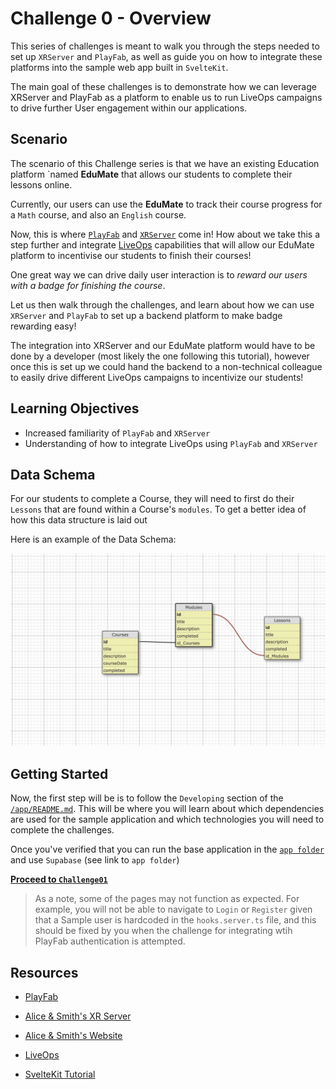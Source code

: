 # Challenge 0 - Overview

This series of challenges is meant to walk you through the steps needed to
set up `XRServer` and `PlayFab`, as well as guide you on how to integrate these
platforms into the sample web app built in `SvelteKit`.

The main goal of these challenges is to demonstrate how we can leverage XRServer
and PlayFab as a platform to enable us to run LiveOps campaigns to drive further
User engagement within our applications.

## Scenario

The scenario of this Challenge series is that we have an existing Education
platform `named **EduMate** that allows our students to complete their lessons online.

Currently, our users can use the **EduMate** to track their course progress for a `Math` course, and also an `English` course.

Now, this is where [`PlayFab`](https://playfab.com/) and [`XRServer`](https://www.xrserver.com/) come in! How about we take this a step further and integrate [LiveOps](https://playfab.com/liveops/) capabilities that will allow our EduMate platform to incentivise our students to finish their courses!

One great way we can drive daily user interaction is to *reward our users with a badge for finishing the course*.

Let us then walk through the challenges, and learn about how we can use `XRServer` and `PlayFab` to set up a backend platform to make badge rewarding easy!

The integration into XRServer and our EduMate platform would have to be done by a developer (most likely the one following this tutorial), however once this is set up we could hand the backend to a non-technical colleague to easily drive different LiveOps campaigns to incentivize our students!

## Learning Objectives

- Increased familiarity of `PlayFab` and `XRServer`
- Understanding of how to integrate LiveOps using `PlayFab` and `XRServer`

## Data Schema

For our students to complete a Course, they will need to first do their `Lessons` that are found within a Course's `modules`. To get a better idea of how this data structure is laid out

Here is an example of the Data Schema:

![Data Schema](screenshots/schema_example.png)

## Getting Started

Now, the first step will be is to follow the `Developing` section
of the [`/app/README.md`](../app/README.md#developing). This will be where you will learn about which dependencies are used for the sample application and which technologies you will need to complete the challenges.

Once you've verified that you can run the base application in the [`app folder`](../app/README.md#edumate-sample-app) and use `Supabase` (see link to `app folder`)

[**Proceed to `Challenge01`**](Challenge01.md)

> As a note, some of the pages may not function as expected. For example, you will not be able to navigate to `Login` or `Register` given that a Sample user is hardcoded in the `hooks.server.ts` file, and this should be fixed by you when the challenge for integrating wtih PlayFab authentication is attempted.

## Resources

- [PlayFab](https://playfab.com/)

- [Alice & Smith's XR Server](https://www.xrserver.com/)

- [Alice & Smith's Website](https://www.aliceandsmith.com/)

- [LiveOps](https://playfab.com/liveops/)

- [SvelteKit Tutorial](https://kit.svelte.dev/docs/introduction)
